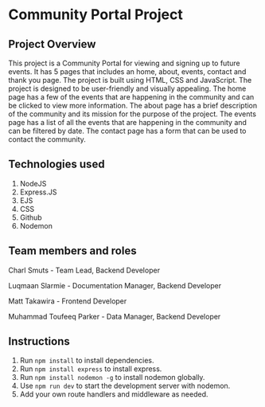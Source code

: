 # Community Portal Project

## Project Overview

This project is a Community Portal for viewing and signing up to future events. It has 5 pages that includes an home, about, events, contact and thank you page. The project is built using HTML, CSS and JavaScript. The project is designed to be user-friendly and visually appealing. The home page has a few of the events that are happening in the community and can be clicked to view more information. The about page has a brief description of the community and its mission for the purpose of the project. The events page has a list of all the events that are happening in the community and can be filtered by date. The contact page has a form that can be used to contact the community.

## Technologies used

1. NodeJS
2. Express.JS
3. EJS
4. CSS
5. Github
6. Nodemon

## Team members and roles

Charl Smuts - Team Lead, Backend Developer

Luqmaan Slarmie - Documentation Manager, Backend Developer

Matt Takawira - Frontend Developer

Muhammad Toufeeq Parker - Data Manager, Backend Developer

## Instructions

1. Run `npm install` to install dependencies.
2. Run `npm install express` to install express.
3. Run `npm install nodemon -g` to install nodemon globally.
4. Use `npm run dev` to start the development server with nodemon.
5. Add your own route handlers and middleware as needed.


